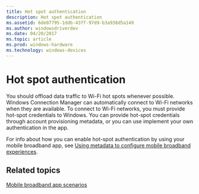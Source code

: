 ```yaml
---
title: Hot spot authentication
description: Hot spot authentication
ms.assetid: 6de07795-1ddb-43ff-97d9-b3a938d5a149
ms.author: windowsdriverdev
ms.date: 04/20/2017
ms.topic: article
ms.prod: windows-hardware
ms.technology: windows-devices
---
```


# Hot spot authentication


You should offload data traffic to Wi-Fi hot spots whenever possible. Windows Connection Manager can automatically connect to Wi-Fi networks when they are available. To connect to Wi-Fi networks, you must provide hot-spot credentials to Windows. You can provide hot-spot credentials through account provisioning metadata, or you can use implement your own authentication in the app.

For info about how you can enable hot-spot authentication by using your mobile broadband app, see [Using metadata to configure mobile broadband experiences](using-metadata-to-configure-mobile-broadband-experiences.md).

## <span id="related_topics"></span>Related topics


[Mobile broadband app scenarios](mobile-broadband-app-scenarios.md)

 

 






